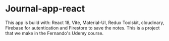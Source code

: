 # Journal-app-react

This app is build with: React 18, Vite, Material-UI, Redux Toolskit, cloudinary, Firebase for autentication and Firestore to save the notes.
This is a project that we make in the Fernando's Udemy course.
